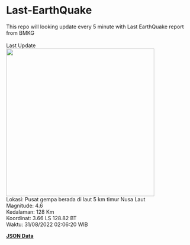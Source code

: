 # Last-EarthQuake
This repo will looking update every 5 minute with Last EarthQuake report from BMKG
<br>
<br>
Last Update
<br>
<img src="https://ews.bmkg.go.id/TEWS/data/20220831020620.mmi.jpg" width="400"/>
<br>
Lokasi: Pusat gempa berada di laut 5 km timur Nusa Laut <br>
Magnitude: 4.6 <br>
Kedalaman: 128 Km <br>
Koordinat: 3.66 LS 128.82 BT <br>
Waktu: 31/08/2022 02:06:20 WIB <br>

<a href="./data/data.json">**JSON Data**</a>
